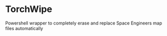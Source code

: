 # TorchWipe
Powershell wrapper to completely erase and replace Space Engineers map files automatically
